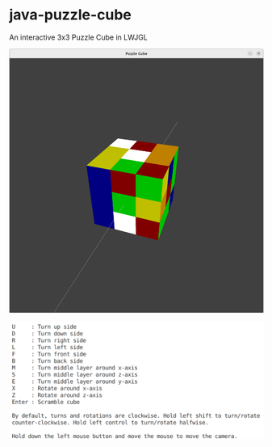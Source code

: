 # java-puzzle-cube
An interactive 3x3 Puzzle Cube in LWJGL

![A screenshot of the program](https://github.com/calebabutler/java-puzzle-cube/blob/main/cube-screenshot.png?raw=true)

![A screenshot of the program's help](https://github.com/calebabutler/java-puzzle-cube/blob/main/help-screenshot.png?raw=true)


